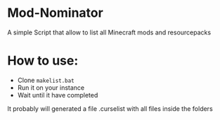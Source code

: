 # Mod-Nominator
 
A simple Script that allow to list all Minecraft mods and resourcepacks

# How to use:
- Clone `makelist.bat` 
- Run it on your instance
- Wait until it have completed

It probably will generated a file .curselist with all files inside the folders
